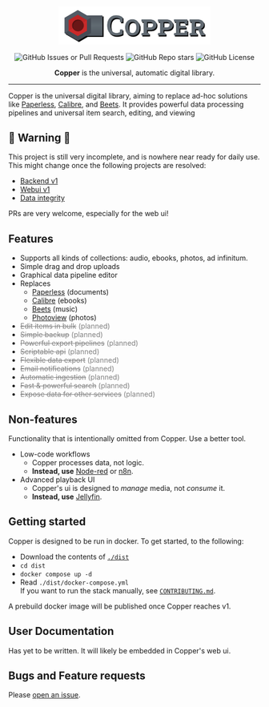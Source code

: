 [Paperless]: https://github.com/paperless-ngx/paperless-ngx
[Calibre]: https://github.com/kovidgoyal/calibre
[Beets]: https://github.com/beetbox/beets
[Photoview]: https://github.com/photoview/photoview


<p align="center">
  <a href="https://github.com/rm-dr/copper"><img src="./copperc/public/banner.svg" alt="Logo" width="60%"></a>
</p>

<div align="center">

![GitHub Issues or Pull Requests](https://img.shields.io/github/issues/rm-dr/copper)
![GitHub Repo stars](https://img.shields.io/github/stars/rm-dr/copper)
![GitHub License](https://img.shields.io/github/license/rm-dr/copper)

**Copper** is the universal, automatic digital library.

</div>

---

Copper is the universal digital library, aiming to replace ad-hoc solutions like [Paperless], [Calibre], and [Beets].
It provides powerful data processing pipelines and universal item search, editing, and viewing

## 🚨 Warning 🚨
This project is still very incomplete, and is nowhere near ready for daily use. \
This might change once the following projects are resolved:
- [Backend v1](https://github.com/rm-dr/copper/milestone/1)
- [Webui v1](https://github.com/rm-dr/copper/milestone/2)
- [Data integrity](https://github.com/rm-dr/copper/milestone/4)

PRs are very welcome, especially for the web ui!

## Features

- Supports all kinds of collections: audio, ebooks, photos, ad infinitum.
- Simple drag and drop uploads
- Graphical data pipeline editor
- Replaces
  - [Paperless](https://github.com/paperless-ngx/paperless-ngx) (documents)
  - [Calibre](https://github.com/kovidgoyal/calibre) (ebooks)
  - [Beets](https://github.com/beetbox/beets) (music)
  - [Photoview](https://github.com/photoview/photoview) (photos)
- <span style="color:grey">~~Edit items in bulk~~ (planned)</span>
- <span style="color:grey">~~Simple backup~~ (planned)</span>
- <span style="color:grey">~~Powerful export pipelines~~ (planned)</span>
- <span style="color:grey">~~Scriptable api~~ (planned)</span>
- <span style="color:grey">~~Flexible data export~~ (planned)</span>
- <span style="color:grey">~~Email notifications~~ (planned)</span>
- <span style="color:grey">~~Automatic ingestion~~ (planned)</span>
- <span style="color:grey">~~Fast & powerful search~~ (planned)</span>
- <span style="color:grey">~~Expose data for other services~~ (planned)</span>

## Non-features

Functionality that is intentionally omitted from Copper. Use a better tool.

- Low-code workflows
  - Copper processes data, not logic.
  - **Instead, use** [Node-red](https://github.com/node-red/node-red) or [n8n](https://github.com/n8n-io/n8n).
- Advanced playback UI
  - Copper's ui is designed to _manage_ media, not _consume_ it.
  - **Instead, use** [Jellyfin](https://jellyfin.org/).

## Getting started

Copper is designed to be run in docker. To get started, to the following:

- Download the contents of [`./dist`](./dist/)
- `cd dist`
- `docker compose up -d`
- Read `./dist/docker-compose.yml` \
  If you want to run the stack manually, see [`CONTRIBUTING.md`](./CONTRIBUTING.md).

A prebuild docker image will be published once Copper reaches v1.

## User Documentation

Has yet to be written. It will likely be embedded in Copper's web ui.

## Bugs and Feature requests

Please [open an issue](https://github.com/rm-dr/copper/issues).
